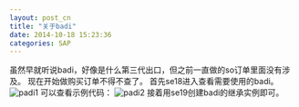 ```yaml
---
layout: post_cn
title: "关于badi"
date: 2014-10-18 15:23:36
categories: SAP
---
```


虽然早就听说badi，好像是什么第三代出口，但之前一直做的so订单里面没有涉及。
现在开始做购买订单不得不查了。
首先se18进入查看需要使用的badi。
![padi1](http://picforxyjp.qiniudn.com/po_padi1.PNG)
可以查看示例代码：
![padi2](http://picforxyjp.qiniudn.com/po_padi2.PNG)
接着用se19创建badi的继承实例即可。